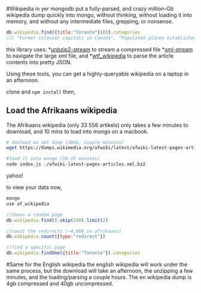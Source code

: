 #Wikipedia in yer mongodb
put a fully-parsed, and crazy million-Gb wikipedia dump quickly into mongo, without thinking, without loading it into memory, and without any intermediate files, grepping, or nonsense.

````javascript
db.wikipedia.find({title:"Toronto"})[0].categories
//[ "Former colonial capitals in Canada", "Populated places established in 1793", ... ]
````
this library uses:
*[unbzip2-stream](https://github.com/regular/unbzip2-stream) to stream a compressed file
*[xml-stream](https://github.com/assistunion/xml-stream) to navigate the large xml file, and *[wtf_wikipedia](https://github.com/spencermountain/wtf_wikipedia) to parse the article contents into pretty JSON.

Using these tools, you can get a highly-queryable wikipedia on a laptop in an afternoon.

clone and `npm install` then,

## Load the Afrikaans wikipedia
The Afrikaans wikipedia (only 33 556 artikels) only takes a few minutes to download, and 10 mins to load into mongo on a macbook.

````bash
# dowload an xml dump (38mb, couple minutes)
wget https://dumps.wikimedia.org/afwiki/latest/afwiki-latest-pages-articles.xml.bz2

#load it into mongo (10-15 minutes)
node index.js ./afwiki-latest-pages-articles.xml.bz2
````
yahoo!

to view your data now,
````javascript
mongo
use af_wikipedia

//shows a random page
db.wikipedia.find().skip(200).limit(2)

//count the redirects (~4,000 in afrikaans)
db.wikipedia.count({type:"redirect"})

//find a specific page
db.wikipedia.findOne({title:"Toronto"}).categories
````

#Same for the English wikipedia
the english wikipedia will work under the same process, but
the download will take an afternoon, the unzipping a few minutes, and the loading/parsing a couple hours. The en wikipedia dump is 4gb compressed and 40gb uncompressed.
